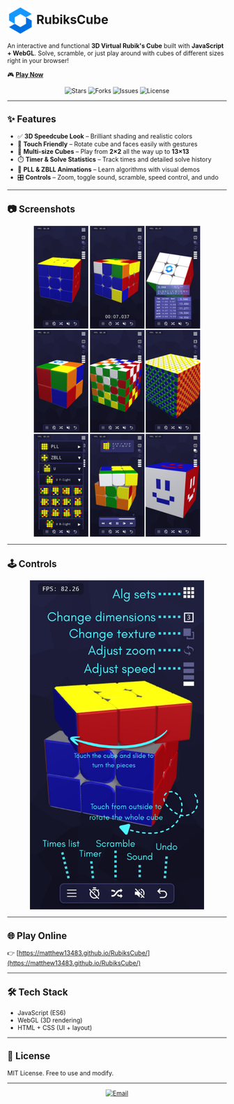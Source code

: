 # <img src="/logo.svg" alt="Rubik's Cube Logo" width="60" align="center"> RubiksCube

An interactive and functional **3D Virtual Rubik's Cube** built with **JavaScript + WebGL**.
Solve, scramble, or just play around with cubes of different sizes right in your browser!

🎮 **[Play Now](https://matthew13483.github.io/RubiksCube/)**

<p align="center">
	<img src="https://img.shields.io/github/stars/matthew13483/RubiksCube?style=flat-square" alt="Stars">
	<img src="https://img.shields.io/github/forks/matthew13483/RubiksCube?style=flat-square" alt="Forks">
	<img src="https://img.shields.io/github/issues/matthew13483/RubiksCube?style=flat-square" alt="Issues">
	<img src="https://img.shields.io/github/license/matthew13483/RubiksCube?style=flat-square" alt="License">
</p>

---

## ✨ Features

- ✅ **3D Speedcube Look** – Brilliant shading and realistic colors
- 📱 **Touch Friendly** – Rotate cube and faces easily with gestures
- 🔢 **Multi-size Cubes** – Play from **2×2** all the way up to **13×13**
- ⏱️ **Timer & Solve Statistics** – Track times and detailed solve history
- 🎥 **PLL & ZBLL Animations** – Learn algorithms with visual demos
- 🎛 **Controls** – Zoom, toggle sound, scramble, speed control, and undo

---

## 📷 Screenshots

<div align="center">
	<img src="/screenshots/img1.png" width="125">
	<img src="/screenshots/img2.png" width="125">
	<img src="/screenshots/img3.png" width="125">
	<img src="/screenshots/img4.png" width="125">
	<img src="/screenshots/img5.png" width="125">
	<img src="/screenshots/img6.png" width="125">
	<img src="/screenshots/img7.png" width="125">
	<img src="/screenshots/img8.png" width="125">
	<img src="/screenshots/img9.png" width="125">
</div>

---

## 🕹 Controls

<p align="center">
	<img src="/screenshots/img0.png" width="400">
</p>

---

## 🌐 Play Online
👉 [https://matthew13483.github.io/RubiksCube/](https://matthew13483.github.io/RubiksCube/)

---

## 🛠 Tech Stack
- JavaScript (ES6)
- WebGL (3D rendering)
- HTML + CSS (UI + layout)

---

## 📜 License
MIT License. Free to use and modify.

---

<p align="center">
	<a href="mailto:manzanaresmatthew0@gmail.com">
		<img src="https://img.shields.io/badge/Email-Contact%20Me-blue?style=flat-square&logo=gmail" alt="Email">
	</a>
</p>